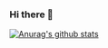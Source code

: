 ### Hi there 👋
[![Anurag's github stats](https://github-readme-stats.vercel.app/api?username=canangok)](https://github.com/canangok/github-readme-stats)


<!--
**canangok/canangok** is a ✨ _special_ ✨ repository because its `README.md` (this file) appears on your GitHub profile.

Here are some ideas to get you started:

- 🔭 I’m currently working on ...
- 🌱 I’m currently learning ...
- 👯 I’m looking to collaborate on ...
- 🤔 I’m looking for help with ...
- 💬 Ask me about ...
- 📫 How to reach me: ...
- 😄 Pronouns: ...
- ⚡ Fun fact: ...
-->
